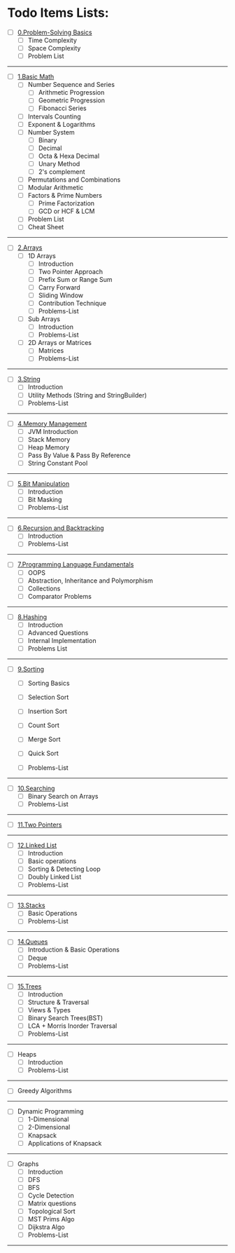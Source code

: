 # Todo Items Lists:

- [ ] [0.Problem-Solving Basics](./00.Introduction)
  - [ ] Time Complexity
  - [ ] Space Complexity
  - [ ] Problem List
---
- [ ] [1.Basic Math](./01.Basic_Math)
    - [ ] Number Sequence and Series
      - [ ] Arithmetic Progression
      - [ ] Geometric Progression
      - [ ] Fibonacci Series
    - [ ] Intervals Counting
    - [ ] Exponent & Logarithms
    - [ ] Number System
      - [ ] Binary
      - [ ] Decimal
      - [ ] Octa & Hexa Decimal
      - [ ] Unary Method
      - [ ] 2's complement
    - [ ] Permutations and Combinations
    - [ ] Modular Arithmetic
    - [ ] Factors & Prime Numbers
      - [ ] Prime Factorization
      - [ ] GCD or HCF & LCM
    - [ ] Problem List  
    - [ ] Cheat Sheet 
---
- [ ] [2.Arrays](./02.Arrays)
  - [ ] 1D Arrays
    - [ ] Introduction
    - [ ] Two Pointer Approach
    - [ ] Prefix Sum or Range Sum
    - [ ] Carry Forward
    - [ ] Sliding Window
    - [ ] Contribution Technique
    - [ ] Problems-List
  - [ ] Sub Arrays
    - [ ] Introduction
    - [ ] Problems-List
  - [ ] 2D Arrays or Matrices
    - [ ] Matrices
    - [ ] Problems-List

---
- [ ] [3.String](./3.String)
  - [ ] Introduction
  - [ ] Utility Methods (String and StringBuilder)
  - [ ] Problems-List

---

- [ ] [4.Memory Management](./4.Memory_Management)
    - [ ] JVM Introduction
    - [ ] Stack Memory
    - [ ] Heap Memory
    - [ ] Pass By Value & Pass By Reference
    - [ ] String Constant Pool

---

- [ ] [5.Bit Manipulation](./05.Bit_Manipulation)
  - [ ] Introduction
  - [ ] Bit Masking
  - [ ] Problems-List

---
- [ ] [6.Recursion and Backtracking](./06.Recursion_and_Backtracking)
  - [ ] Introduction
  - [ ] Problems-List

---




- [ ] [7.Programming Language Fundamentals](./7.Programming_Language_Fundamentals)
  - [ ] OOPS
  - [ ] Abstraction, Inheritance and Polymorphism
  - [ ] Collections
  - [ ] Comparator Problems

--- 


- [ ] [8.Hashing](./08.Hashing)
  - [ ] Introduction
  - [ ] Advanced Questions
  - [ ] Internal Implementation
  - [ ] Problems List

---
- [ ] [9.Sorting](./09.Sorting)
    - [ ] Sorting Basics
    - [ ] Selection Sort
    - [ ] Insertion Sort
    - [ ] Count Sort
    - [ ] Merge Sort
    - [ ] Quick Sort
    - [ ] Problems-List


---

- [ ] [10.Searching](./10.Searching)
  - [ ] Binary Search on Arrays
  - [ ] Problems-List
  
---

- [ ] [11.Two Pointers](./11.Two_Pointers)


---

-[ ] [12.Linked List](./12.Linked_List)
  - [ ] Introduction
  - [ ] Basic operations
  - [ ] Sorting & Detecting Loop
  - [ ] Doubly Linked List
  - [ ] Problems-List

--- 

- [ ] [13.Stacks](./13.Stacks)
  - [ ] Basic Operations
  - [ ] Problems-List

--- 

- [ ] [14.Queues](./14.Queues)
  - [ ] Introduction & Basic Operations
  - [ ] Deque
  - [ ] Problems-List

---
  - [ ] [15.Trees](./15.Trees)
    - [ ] Introduction
    - [ ] Structure & Traversal
    - [ ] Views & Types
    - [ ] Binary Search Trees(BST)
    - [ ] LCA + Morris Inorder Traversal
    - [ ] Problems-List

---

- [ ] Heaps
  - [ ] Introduction
  - [ ] Problems-List

---

- [ ] Greedy Algorithms

---

- [ ] Dynamic Programming
  - [ ] 1-Dimensional
  - [ ] 2-Dimensional
  - [ ] Knapsack
  - [ ] Applications of Knapsack

---

- [ ] Graphs
  - [ ] Introduction
  - [ ] DFS
  - [ ] BFS
  - [ ] Cycle Detection
  - [ ] Matrix questions
  - [ ] Topological Sort
  - [ ] MST Prims Algo
  - [ ] Dijkstra Algo
  - [ ] Problems-List
  
---